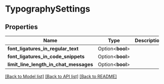# TypographySettings

## Properties

Name | Type | Description | Notes
------------ | ------------- | ------------- | -------------
**font_ligatures_in_regular_text** | Option<**bool**> |  | [optional]
**font_ligatures_in_code_snippets** | Option<**bool**> |  | [optional]
**limit_line_length_in_chat_messages** | Option<**bool**> |  | [optional]

[[Back to Model list]](../README.md#documentation-for-models) [[Back to API list]](../README.md#documentation-for-api-endpoints) [[Back to README]](../README.md)


